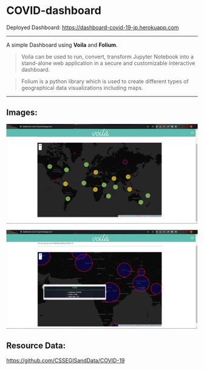 # COVID-dashboard
Deployed Dashboard: https://dashboard-covid-19-jp.herokuapp.com
***
A simple Dashboard using __Voila__ and __Folium__.
>Voila can be used to run, convert, transform Jupyter Notebook into a stand-alone web application in a secure and customizable interactive dashboard.

>Folium is a python library which is used to create different types of geographical data visualizations including maps.
***
## Images:
![FullView](/Images/full_view.png)

![FullView](/Images/India.png)



## Resource Data:
https://github.com/CSSEGISandData/COVID-19
